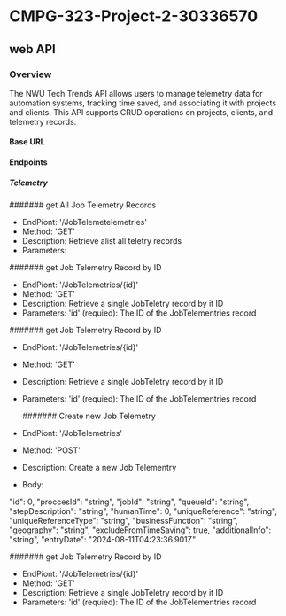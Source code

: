 # CMPG-323-Project-2-30336570
## web API

### Overview
The NWU Tech Trends API allows users to manage telemetry data for automation systems, tracking time saved, and associating it with projects and clients. This API supports CRUD operations on projects, clients, and telemetry records.

#### Base URL

#### Endpoints
##### Telemetry
####### get All Job Telemetry Records
- EndPiont: '/JobTelemetelemetries'
- Method: 'GET'
- Description: Retrieve alist all teletry records
- Parameters:

####### get Job Telemetry Record by ID
- EndPiont: '/JobTelemetries/{id}'
- Method: 'GET'
- Description: Retrieve  a single JobTeletry record by it ID
- Parameters: 'id' (requied): The ID of the JobTelementries record

####### get Job Telemetry Record by ID
- EndPiont: '/JobTelemetries/{id}'
- Method: 'GET'
- Description: Retrieve  a single JobTeletry record by it ID
- Parameters: 'id' (requied): The ID of the JobTelementries record

  ####### Create new Job Telemetry
- EndPiont: '/JobTelemetries'
- Method: 'POST'
- Description: Create a new Job Telementry 
- Body:

  
 "id": 0,
  "proccesId": "string",
  "jobId": "string",
  "queueId": "string",
  "stepDescription": "string",
  "humanTime": 0,
  "uniqueReference": "string",
  "uniqueReferenceType": "string",
  "businessFunction": "string",
  "geography": "string",
  "excludeFromTimeSaving": true,
  "additionalInfo": "string",
  "entryDate": "2024-08-11T04:23:36.901Z"
  

  ####### get Job Telemetry Record by ID
- EndPiont: '/JobTelemetries/{id}'
- Method: 'GET'
- Description: Retrieve  a single JobTeletry record by it ID
- Parameters: 'id' (requied): The ID of the JobTelementries record
